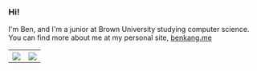 ### **Hi!**

I'm Ben, and I'm a junior at Brown University studying computer science. You can find more about me at my personal site, [benkang.me](https://benkang.me/)

<table style="width:100%">
  <tr>
    <th><img src="https://github-readme-stats-alpha-orpin.vercel.app/api?username=b3nkang&show_icons=true&hide_border=true&theme=dark" /></th>
    <th><img src="https://github-readme-stats-alpha-orpin.vercel.app/api/top-langs/?username=b3nkang&layout=compact&langs_count=6&theme=dark" /></th>
  </tr>
</table>
